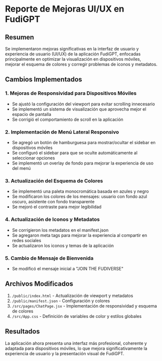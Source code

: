 # Reporte de Mejoras UI/UX en FudiGPT

## Resumen

Se implementaron mejoras significativas en la interfaz de usuario y experiencia de usuario (UI/UX) de la aplicación FudiGPT, enfocadas principalmente en optimizar la visualización en dispositivos móviles, mejorar el esquema de colores y corregir problemas de iconos y metadatos.

## Cambios Implementados

### 1. Mejoras de Responsividad para Dispositivos Móviles
- Se ajustó la configuración del viewport para evitar scrolling innecesario
- Se implementó un sistema de visualización que aprovecha mejor el espacio de pantalla
- Se corrigió el comportamiento de scroll en la aplicación

### 2. Implementación de Menú Lateral Responsivo
- Se agregó un botón de hamburguesa para mostrar/ocultar el sidebar en dispositivos móviles
- Se configuró el sidebar para que se oculte automáticamente al seleccionar opciones
- Se implementó un overlay de fondo para mejorar la experiencia de uso del menú

### 3. Actualización del Esquema de Colores
- Se implementó una paleta monocromática basada en azules y negro
- Se modificaron los colores de los mensajes: usuario con fondo azul oscuro, asistente con fondo transparente
- Se mejoró el contraste para mejor legibilidad

### 4. Actualización de Iconos y Metadatos
- Se corrigieron los metadatos en el manifest.json
- Se agregaron meta tags para mejorar la experiencia al compartir en redes sociales
- Se actualizaron los iconos y temas de la aplicación

### 5. Cambio de Mensaje de Bienvenida
- Se modificó el mensaje inicial a "JOIN THE FUDIVERSE"

## Archivos Modificados

1. `/public/index.html` - Actualización de viewport y metadatos
2. `/public/manifest.json` - Configuración y colores
3. `/src/pages/ChatPage.jsx` - Implementación de responsividad y esquema de colores
4. `/src/App.css` - Definición de variables de color y estilos globales

## Resultados

La aplicación ahora presenta una interfaz más profesional, coherente y adaptada para dispositivos móviles, lo que mejora significativamente la experiencia de usuario y la presentación visual de FudiGPT.